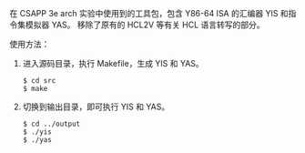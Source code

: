 在 CSAPP 3e arch 实验中使用到的工具包，包含 Y86-64 ISA 的汇编器 YIS 和指令集模拟器 YAS。
移除了原有的 HCL2V 等有关 HCL 语言转写的部分。

使用方法：
1. 进入源码目录，执行 Makefile，生成 YIS 和 YAS。
    ``````
    $ cd src
    $ make
2. 切换到输出目录，即可执行 YIS 和 YAS。
    ``````
    $ cd ../output
    $ ./yis
    $ ./yas